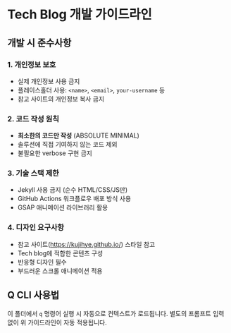 # Tech Blog 개발 가이드라인

## 개발 시 준수사항

### 1. 개인정보 보호
- 실제 개인정보 사용 금지
- 플레이스홀더 사용: `<name>`, `<email>`, `your-username` 등
- 참고 사이트의 개인정보 복사 금지

### 2. 코드 작성 원칙
- **최소한의 코드만 작성** (ABSOLUTE MINIMAL)
- 솔루션에 직접 기여하지 않는 코드 제외
- 불필요한 verbose 구현 금지

### 3. 기술 스택 제한
- Jekyll 사용 금지 (순수 HTML/CSS/JS만)
- GitHub Actions 워크플로우 배포 방식 사용
- GSAP 애니메이션 라이브러리 활용

### 4. 디자인 요구사항
- 참고 사이트(https://kujihye.github.io/) 스타일 참고
- Tech blog에 적합한 콘텐츠 구성
- 반응형 디자인 필수
- 부드러운 스크롤 애니메이션 적용

## Q CLI 사용법
이 폴더에서 `q` 명령어 실행 시 자동으로 컨텍스트가 로드됩니다.
별도의 프롬프트 입력 없이 위 가이드라인이 자동 적용됩니다.
